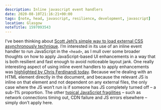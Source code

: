 ```yaml
---
description: Inline javascript event handlers 
date: 2020-08-10T21:16:21+00:00
tags: [note, head, javascript, resilience, development, javascript]
location: Glasgow
noteTitle: 1597093543
---
```

I’ve been thinking about [Scott Jehl’s simple way to load external CSS asynchronously technique](https://fuzzylogic.me/posts/2020-08-08-simplest-way-to-load-css-async/). 
I’m interested in its use of an inline event handler to run JavaScript in the `<head>`, as I mull over some broader thoughts on how to apply JavaScript-based UI enhancements in a way that is both resilient and fast enough to avoid noticeable layout jank.
One really interesting aspect of using inline event handlers to apply enhancements was [highlighted by Chris Ferdinandi today](https://gomakethings.com/progressive-enhancement-graceful-degradation-and-asynchronously-loading-css/). 
Because we’re dealing with an HTML element directly in the document, and because the relevant JS is inline on that element and not dependent on any external files, the only case where the JS won’t run is if someone has JS completely turned off – a sub-1% proportion.
The other [typical JavaScript fragilities](https://kryogenix.org/code/browser/everyonehasjs.html) – such as network connections timing out, CDN failure and JS errors elsewhere – simply don’t apply here. 
